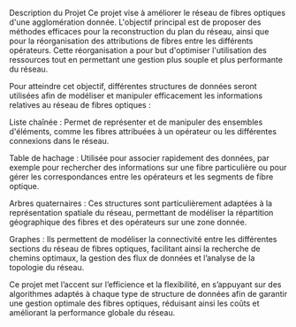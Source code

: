 Description du Projet
Ce projet vise à améliorer le réseau de fibres optiques d'une agglomération donnée. L'objectif principal est de proposer des méthodes efficaces pour la reconstruction du plan du réseau, ainsi que pour la réorganisation des attributions de fibres entre les différents opérateurs. Cette réorganisation a pour but d'optimiser l'utilisation des ressources tout en permettant une gestion plus souple et plus performante du réseau.

Pour atteindre cet objectif, différentes structures de données seront utilisées afin de modéliser et manipuler efficacement les informations relatives au réseau de fibres optiques :

Liste chaînée : Permet de représenter et de manipuler des ensembles d'éléments, comme les fibres attribuées à un opérateur ou les différentes connexions dans le réseau.

Table de hachage : Utilisée pour associer rapidement des données, par exemple pour rechercher des informations sur une fibre particulière ou pour gérer les correspondances entre les opérateurs et les segments de fibre optique.

Arbres quaternaires : Ces structures sont particulièrement adaptées à la représentation spatiale du réseau, permettant de modéliser la répartition géographique des fibres et des opérateurs sur une zone donnée.

Graphes : Ils permettent de modéliser la connectivité entre les différentes sections du réseau de fibres optiques, facilitant ainsi la recherche de chemins optimaux, la gestion des flux de données et l’analyse de la topologie du réseau.

Ce projet met l’accent sur l’efficience et la flexibilité, en s’appuyant sur des algorithmes adaptés à chaque type de structure de données afin de garantir une gestion optimale des fibres optiques, réduisant ainsi les coûts et améliorant la performance globale du réseau.

